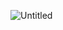 
![Untitled](https://user-images.githubusercontent.com/5398914/236105397-6681d478-1cdd-4faf-af3e-0bc5fe964d65.png)




<!--
**nooptr/nooptr** is a ✨ _special_ ✨ repository because its `README.md` (this file) appears on your GitHub profile.

Here are some ideas to get you started:

- 🔭 I’m currently working on ...
- 🌱 I’m currently learning ...
- 👯 I’m looking to collaborate on ...
- 🤔 I’m looking for help with ...
- 💬 Ask me about ...
- 📫 How to reach me: ...
- 😄 Pronouns: ...
- ⚡ Fun fact: ...
-->
